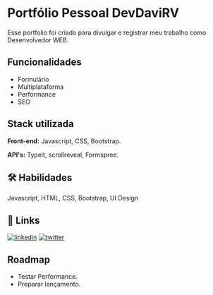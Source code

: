 
# Portfólio Pessoal DevDaviRV

Esse portfolio foi criado para divulgar e registrar meu trabalho como Desenvolvedor WEB.

## Funcionalidades

- Formulário
- Multiplataforma
- Performance
- SEO


## Stack utilizada

**Front-end:** Javascript, CSS, Bootstrap.

**API's:** Typeit, scrollreveal, Formspree.


## 🛠 Habilidades
Javascript, HTML, CSS, Bootstrap, UI Design


## 🔗 Links

[![linkedin](https://img.shields.io/badge/linkedin-0A66C2?style=for-the-badge&logo=linkedin&logoColor=white)](https://www.linkedin.com/)
[![twitter](https://img.shields.io/badge/twitter-1DA1F2?style=for-the-badge&logo=twitter&logoColor=white)](https://twitter.com/)


## Roadmap


- Testar Performance.
- Preparar lançamento.





